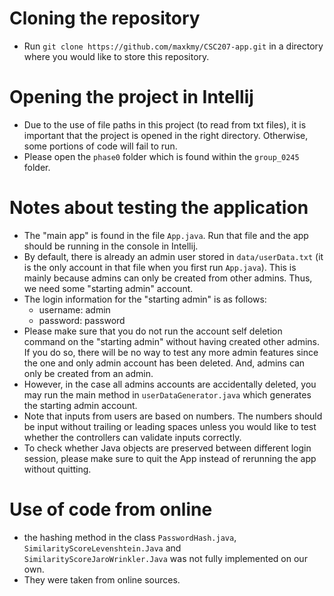 # Cloning the repository
- Run `git clone https://github.com/maxkmy/CSC207-app.git` in a directory where you would like to store this repository.

# Opening the project in Intellij
- Due to the use of file paths in this project (to read from txt files), it is important that the project is opened in the right directory. Otherwise, some portions of code will fail to run.
- Please open the `phase0` folder which is found within the `group_0245` folder.

# Notes about testing the application
- The "main app" is found in the file `App.java`. Run that file and the app should be running in the console in Intellij.
- By default, there is already an admin user stored in `data/userData.txt` (it is the only account in that file when you first run `App.java`). This is mainly because admins can only be created from other admins. Thus, we need some "starting admin" account.
- The login information for the "starting admin" is as follows:
    - username: admin
    - password: password
- Please make sure that you do not run the account self deletion command on the "starting admin" without having created other admins. If you do so, there will be no way to test any more admin features since the one and only admin account has been deleted. And, admins can only be created from an admin. 
- However, in the case all admins accounts are accidentally deleted, you may run the main method in `userDataGenerator.java` which generates the starting admin account.
- Note that inputs from users are based on numbers. The numbers should be input without trailing or leading spaces unless you would like to test whether the controllers can validate inputs correctly. 
- To check whether Java objects are preserved between different login session, please make sure to quit the App instead of rerunning the app without quitting.

# Use of code from online 
- the hashing method in the class `PasswordHash.java`, `SimilarityScoreLevenshtein.Java` and `SimilarityScoreJaroWrinkler.Java` was not fully implemented on our own.
- They were taken from online sources.

